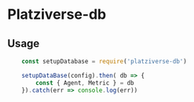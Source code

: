 # Platziverse-db

## Usage

``` js
    const setupDatabase = require('platziverse-db')

    setupDataBase(config).then( db => {
        const { Agent, Metric } = db
    }).catch(err => console.log(err))
```